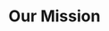 ---
title: Our Mission
menu:
  sidebar:
    name: Our Mission
    identifier: mission
    weight: 10
---